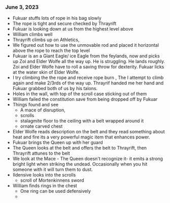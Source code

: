 ### June 3, 2023
- Fukuar stuffs lots of rope in his bag slowly
-  The rope is tight and secure checked by Thrayrift
-  Fukuar is looking down at us from the highest level above
-  William climbs well
-  Thrayrift climbs up on Athletics, 
- We figured out how to use the unmovable rod and placed it horizontal above the rope to reach the top level
- Fukuar is an a Giant Eagle/ ice Eagle from the feylands,  now and picks up Zoi and Elder Wolfe all the way up. He is struggling. He lands roughly. Zoi and Elder Wolfe have to roll a saving throw for dexterity. Fukuar licks at the water skin of Elder Wolfe.
- I try climbing the the rope and receive rope burn , The I attempt to climb again and make 2/3rds of the way up. Thrayrif handed me her hand and Fukuar grabbed both of us by his talons.
- Holes in the wall, with top of the scroll case sticking out of them
- William failed the constitution save from being dropped off by Fukuar
- Things found and see
	- A mace of disruption, 
	- scrolls
	- stalagmite floor to the ceiling with a belt wrapped around it
	- ornate carved chest
-  Elder Wolfe reads description on the belt and they read something about heat and fire its a very powerful magic item that enhances power. 
- Fukuar brings the Queen up with her guard
- The Queen looks at the belt and offers the belt to Thrayrift, then Thrayrift attunes to the belt
- We look at the Mace - The Queen doesn't recognize it- it emits a strong bright light when striking the undead. Occasionally when you hit someone with it will turn them to dust.
- Ildensive looks into the scrolls
	- scroll of Mortenkinnens sword
- William finds rings in the chest
	- One ring can be used defensively
	- 
